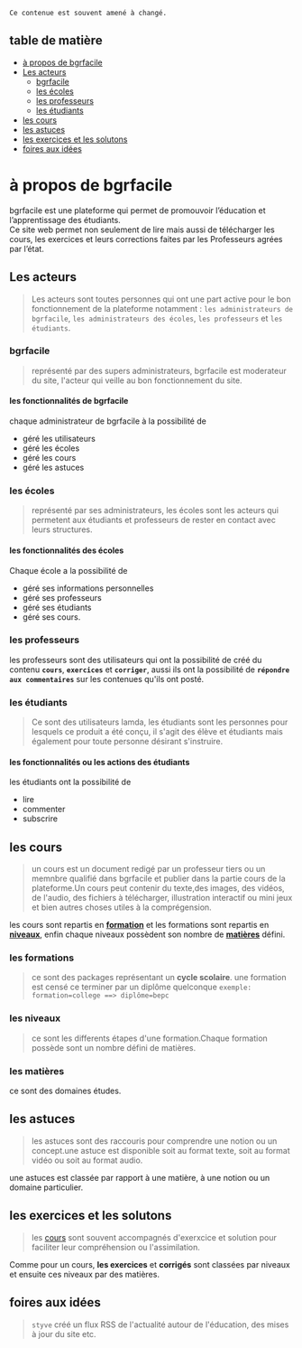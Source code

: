 ````
Ce contenue est souvent amené à changé.
````

## table de matière

- [à propos de bgrfacile ](#à-propo-de-bgrfacile)
- [Les acteurs](#Les-acteurs)
  - [bgrfacile](#bgrfacile)
  - [les écoles ](#les-écoles)
  - [les professeurs](#les-professeurs)
  - [les étudiants](#les-etudiants)
- [les cours](#les-cours)
- [les astuces](#les-astuces)
- [les exercices et les solutons](#les-exercices-et-les-solutons)
- [foires aux idées ](#foires-aux-idées )

# à propos de bgrfacile  
bgrfacile est une plateforme qui permet de promouvoir l’éducation et l’apprentissage des étudiants.  
Ce site web  permet non seulement de lire mais aussi de télécharger les cours, les exercices et leurs corrections faites par les Professeurs agrées par l’état.

## Les acteurs  
>Les acteurs sont toutes personnes qui ont une part active pour le bon fonctionnement de la plateforme notamment : 
`les administrateurs de bgrfacile`, `les administrateurs des écoles`, `les professeurs` et `les étudiants`.  

### bgrfacile  
> représenté par des supers administrateurs, bgrfacile est moderateur du site, l'acteur qui veille au bon fonctionnement du site.  


#### les fonctionnalités de bgrfacile
chaque administrateur de bgrfacile à la possibilité de  
* géré les utilisateurs
* géré les écoles
* géré les cours
* géré les astuces


### les écoles  
> représenté par ses administrateurs, les écoles sont les acteurs qui permetent aux étudiants et professeurs de rester en contact avec leurs structures.    

#### les fonctionnalités des écoles 
Chaque école a la possibilité de  
* géré ses informations personnelles
* géré ses professeurs  
* géré ses étudiants  
* géré ses cours.

### les professeurs  
les professeurs sont des utilisateurs qui ont la possibilité de créé du contenu  **`cours`**, **`exercices`** et **`corriger`**, aussi ils ont la possibilité de **`répondre aux commentaires`** sur les contenues qu'ils ont posté.

### les étudiants  
> Ce sont des utilisateurs lamda, les étudiants sont les personnes pour lesquels ce produit a été conçu, il s'agit des élève et étudiants mais également pour toute personne désirant s'instruire.  

#### les fonctionnalités ou les actions des étudiants 
les étudiants ont la possibilité de 
* lire   
* commenter   
* subscrire 

## les cours  

> un cours est un document redigé par un professeur tiers ou un memnbre qualifié dans bgrfacile et publier dans la partie cours de la plateforme.Un cours peut contenir du texte,des images, des vidéos, de l'audio, des fichiers à télécharger, illustration interactif ou mini jeux et bien autres choses utiles à la comprégension.

les cours sont repartis en __[formation](#les-formations)__ et les formations sont repartis en __[niveaux](#les-niveaux)__, enfin chaque niveaux possèdent son nombre de __[matières](#les-matières)__ défini.

### les formations  
> ce sont des packages représentant un __cycle scolaire__. une formation est censé ce terminer par un diplôme quelconque ``exemple: formation=college ==> diplôme=bepc``  

### les niveaux 
 
> ce sont les differents étapes d'une formation.Chaque formation possède sont un nombre défini de matières.

### les matières  
ce sont des domaines études.

## les astuces  
>les astuces sont des raccouris pour comprendre une notion ou un concept.une astuce est disponible soit au format texte, soit au format vidéo ou soit au format audio.

une astuces est classée par rapport à une matière, à une notion ou un domaine particulier.    

## les exercices et les solutons  
>les [cours](#les-cours) sont souvent accompagnés d'exerxcice et solution pour faciliter leur compréhension ou l'assimilation.  
  
Comme pour un cours, __les exercices__ et __corrigés__ sont classées par niveaux et ensuite ces niveaux par des matières. 

## foires aux idées 

> `styve` créé un flux RSS de l'actualité autour de l'éducation, des mises à jour du site etc.






